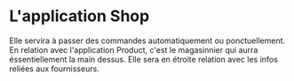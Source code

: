 # L'application Shop

Elle servira à passer des commandes automatiquement ou ponctuellement.  
En relation avec l'application Product, c'est le magasinnier qui aurra 
éssentiellement la main dessus. Elle sera en étroite relation avec les 
infos reliées aux fournisseurs.